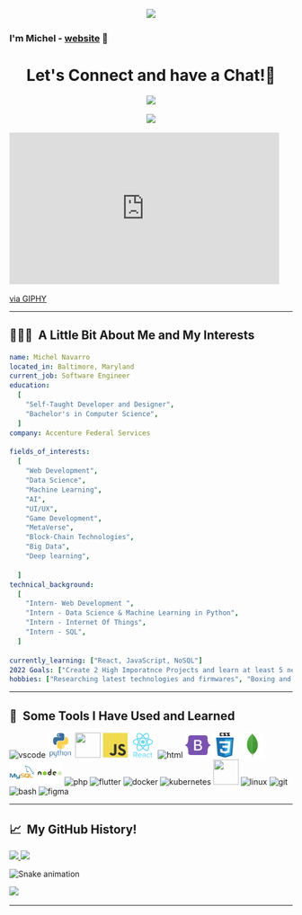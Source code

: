 <p align="center">
  <img src="https://capsule-render.vercel.app/api?text=Hey Everyone!👨🏻‍💻&animation=fadeIn&type=waving&color=gradient&height=100"/>
</p>

### I'm Michel - [website] 👋

<h1 align="center">
  Let's Connect and have a Chat!💬
</h1>

<p align="center">
<a href="https://www.linkedin.com/in/michel-navarro-4b7b5b113/">
  <img height="50" src="https://user-images.githubusercontent.com/46517096/166973395-19676cd8-f8ec-4abf-83ff-da8243505b82.png"/>
</a>
</p>


<p align="center">
  <img src="https://giphy.com/embed/5rqPkvN9pveHOuT3bx">
</p>

<iframe src="https://giphy.com/embed/5rqPkvN9pveHOuT3bx" width="480" height="270" frameBorder="0" class="giphy-embed" allowFullScreen></iframe><p><a href="https://giphy.com/gifs/facebook-meta-metaverse-5rqPkvN9pveHOuT3bx">via GIPHY</a></p>

---

<h2> 👨🏻‍💻 &nbsp;A Little Bit About Me and My Interests</h2>

```yaml
name: Michel Navarro
located_in: Baltimore, Maryland
current_job: Software Engineer
education:
  [
    "Self-Taught Developer and Designer",
    "Bachelor's in Computer Science",
  ]
company: Accenture Federal Services

fields_of_interests:
  [
    "Web Development",
    "Data Science",
    "Machine Learning",
    "AI",
    "UI/UX",
    "Game Development",
    "MetaVerse",
    "Block-Chain Technologies",
    "Big Data",
    "Deep learning",

  ]
technical_background:
  [
    "Intern- Web Development ",
    "Intern - Data Science & Machine Learning in Python",
    "Intern - Internet Of Things",
    "Intern - SQL",
  ]
  
currently_learning: ["React, JavaScript, NoSQL"]
2022 Goals: ["Create 2 High Imporatnce Projects and learn at least 5 new Technologies."]
hobbies: ["Researching latest technologies and firmwares", "Boxing and working out", "walking my puppy somewhere new"]
```
  
---  

<h2> 🚀 &nbsp;Some Tools I Have Used and Learned</h2>
<p align="left">
<img src="https://cdn.jsdelivr.net/gh/devicons/devicon/icons/vscode/vscode-original.svg" alt="vscode" width="45" height="45"/>
<img src="https://raw.githubusercontent.com/devicons/devicon/master/icons/python/python-original-wordmark.svg" alt="python" width="45" height="45" />
<img src="https://cdn.jsdelivr.net/gh/devicons/devicon/icons/cplusplus/cplusplus-original.svg" width="45" height="45"/>
<img src="https://raw.githubusercontent.com/devicons/devicon/master/icons/javascript/javascript-original.svg" alt="javascript" width="45" height="45" />
<img src="https://raw.githubusercontent.com/devicons/devicon/master/icons/react/react-original-wordmark.svg" alt="react" width="45" height="45" />
<img src="https://cdn.jsdelivr.net/gh/devicons/devicon/icons/html5/html5-original.svg" alt="html" width="45" height="45"/>
<img src="https://raw.githubusercontent.com/devicons/devicon/master/icons/bootstrap/bootstrap-plain.svg" alt="bootstrap" width="45" height="45" />
<img src="https://raw.githubusercontent.com/devicons/devicon/master/icons/css3/css3-original-wordmark.svg" alt="css3" width="45" height="45" />
<img src="https://raw.githubusercontent.com/devicons/devicon/master/icons/mongodb/mongodb-original.svg" alt="mongodb" width="45" height="45" />
<img src="https://raw.githubusercontent.com/devicons/devicon/master/icons/mysql/mysql-original-wordmark.svg" alt="mysql" width="45" height="45" />
<img src="https://raw.githubusercontent.com/devicons/devicon/master/icons/nodejs/nodejs-original-wordmark.svg" alt="nodejs" width="45" height="45" />
<img src="https://cdn.jsdelivr.net/gh/devicons/devicon/icons/php/php-original.svg" alt="php" width="45" height="45"/>
<img src="https://cdn.jsdelivr.net/gh/devicons/devicon/icons/flutter/flutter-original.svg" alt="flutter" width="45" height="45"/>
<img src="https://cdn.jsdelivr.net/gh/devicons/devicon/icons/docker/docker-original.svg" alt="docker" width="45" height="45"/>
<img src="https://cdn.jsdelivr.net/gh/devicons/devicon/icons/kubernetes/kubernetes-plain.svg" alt="kubernetes" width="45" height="45"/>
<img src="https://cdn.jsdelivr.net/gh/devicons/devicon/icons/amazonwebservices/amazonwebservices-plain-wordmark.svg" width="45" height="45"/>
<img src="https://cdn.jsdelivr.net/gh/devicons/devicon/icons/linux/linux-original.svg" alt="linux" width="45" height="45"/>       
<img src="https://cdn.jsdelivr.net/gh/devicons/devicon/icons/git/git-original.svg" alt="git" width="45" height="45"/>
<img src="https://cdn.jsdelivr.net/gh/devicons/devicon/icons/bash/bash-original.svg" alt="bash" width="45" height="45"/>
<img src="https://cdn.jsdelivr.net/gh/devicons/devicon/icons/figma/figma-original.svg" alt="figma" width="45" height="45"/>   
</p>

---

<h2> 📈 &nbsp;My GitHub History!</h2>
<a href="https://github.com/mnavar5">
  <img height="180em" src="https://github-readme-stats.vercel.app/api?username=mnavar5&theme=noctis_minimus&show_icons=true" />
  <img height="180em" src="https://github-readme-stats.vercel.app/api/top-langs/?username=mnavar5&theme=noctis_minimus&layout=compact" />
</a>

![Snake animation](https://github.com/mnavar5/mnavar5/blob/output/github-contribution-grid-snake.svg)
  
<p align="left">
  <img src="https://capsule-render.vercel.app/api?type=waving&color=gradient&height=100&section=footer"/>
</p>

---

[website]: https://mnavar5.github.io
[linkedin]: https://www.linkedin.com/in/michel-navarro-4b7b5b113/
